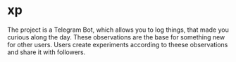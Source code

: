 # xp
The project is a Telegram Bot, which allows you to log things, that made you curious along the day. These observations are the base for something new for other users. Users create experiments according to theese observations and share it with followers.
